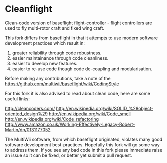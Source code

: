 Cleanflight
===========

Clean-code version of baseflight flight-controller - flight controllers are used to fly multi-rotor craft and fixed wing craft.

This fork differs from baseflight in that it attempts to use modern software development practices which result in:

1) greater reliability through code robustness.
2) easier maintainance through code cleanliness.
3) easier to develop new features.
4) easier to re-use code though code de-coupling and modularisation.


Before making any contributions, take a note of the https://github.com/multiwii/baseflight/wiki/CodingStyle

For this fork it is also advised to read about clean code, here are some useful links:

http://cleancoders.com/
http://en.wikipedia.org/wiki/SOLID_%28object-oriented_design%29
http://en.wikipedia.org/wiki/Code_smell
http://en.wikipedia.org/wiki/Code_refactoring
http://www.amazon.co.uk/Working-Effectively-Legacy-Robert-Martin/dp/0131177052

The MultiWii software, from which baseflight originated, violates many good software development best-practices.  Hopefully this fork will go some way to address them.
If you see any bad code in this fork please immediate raise an issue so it can be fixed, or better yet submit a pull request.
